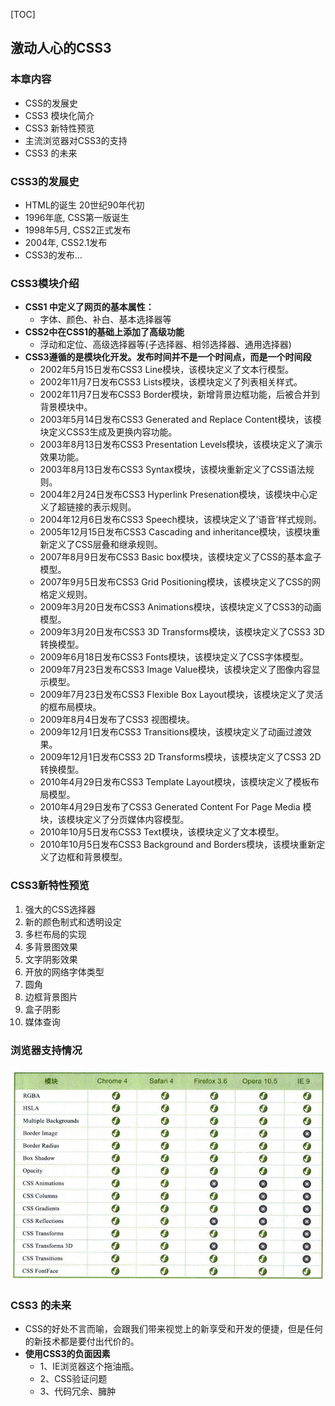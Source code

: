 [TOC]

## 激动人心的CSS3

### 本章内容

- CSS的发展史
- CSS3 模块化简介
- CSS3 新特性预览
- 主流浏览器对CSS3的支持
- CSS3 的未来

### CSS3的发展史

- HTML的诞生 20世纪90年代初
- 1996年底, CSS第一版诞生
- 1998年5月, CSS2正式发布
- 2004年, CSS2.1发布
- CSS3的发布…

### CSS3模块介绍

- **CSS1 中定义了网页的基本属性：**
  - 字体、颜色、补白、基本选择器等
- **CSS2中在CSS1的基础上添加了高级功能**
  - 浮动和定位、高级选择器等(子选择器、相邻选择器、通用选择器)
- **CSS3遵循的是模块化开发。发布时间并不是一个时间点，而是一个时间段**
  - 2002年5月15日发布CSS3 Line模块，该模块定义了文本行模型。
  - 2002年11月7日发布CSS3 Lists模块，该模块定义了列表相关样式。
  - 2002年11月7日发布CSS3 Border模块，新增背景边框功能，后被合并到背景模块中。
  - 2003年5月14日发布CSS3 Generated and Replace Content模块，该模块定义CSS3生成及更换内容功能。
  - 2003年8月13日发布CSS3 Presentation Levels模块，该模块定义了演示效果功能。
  - 2003年8月13日发布CSS3 Syntax模块，该模块重新定义了CSS语法规则。
  - 2004年2月24日发布CSS3 Hyperlink Presenation模块，该模块中心定义了超链接的表示规则。
  - 2004年12月6日发布CSS3 Speech模块，该模块定义了’语音’样式规则。
  - 2005年12月15日发布CSS3 Cascading and inheritance模块，该模块重新定义了CSS层叠和继承规则。
  - 2007年8月9日发布CSS3 Basic box模块，该模块定义了CSS的基本盒子模型。
  - 2007年9月5日发布CSS3 Grid Positioning模块，该模块定义了CSS的网格定义规则。
  - 2009年3月20日发布CSS3 Animations模块，该模块定义了CSS3的动画模型。
  - 2009年3月20日发布CSS3 3D Transforms模块，该模块定义了CSS3 3D转换模型。
  - 2009年6月18日发布CSS3 Fonts模块，该模块定义了CSS字体模型。
  - 2009年7月23日发布CSS3 Image Value模块，该模块定义了图像内容显示模型。
  - 2009年7月23日发布CSS3 Flexible Box Layout模块，该模块定义了灵活的框布局模块。
  - 2009年8月4日发布了CSS3 视图模块。
  - 2009年12月1日发布CSS3 Transitions模块，该模块定义了动画过渡效果。
  - 2009年12月1日发布CSS3 2D Transforms模块，该模块定义了CSS3 2D转换模型。
  - 2010年4月29日发布CSS3 Template Layout模块，该模块定义了模板布局模型。
  - 2010年4月29日发布了CSS3 Generated Content For Page Media 模块，该模块定义了分页媒体内容模型。
  - 2010年10月5日发布CSS3 Text模块，该模块定义了文本模型。
  - 2010年10月5日发布CSS3 Background and Borders模块，该模块重新定义了边框和背景模型。

### CSS3新特性预览

1. 强大的CSS选择器
2. 新的颜色制式和透明设定
3. 多栏布局的实现
4. 多背景图效果
5. 文字阴影效果
6. 开放的网络字体类型
7. 圆角
8. 边框背景图片
9. 盒子阴影
10. 媒体查询

### 浏览器支持情况

<img src="./img/CSS3.png"/>

### CSS3 的未来

- CSS的好处不言而喻，会跟我们带来视觉上的新享受和开发的便捷，但是任何的新技术都是要付出代价的。
- **使用CSS3的负面因素**
  - 1、IE浏览器这个拖油瓶。
  - 2、CSS验证问题
  - 3、代码冗余、臃肿
